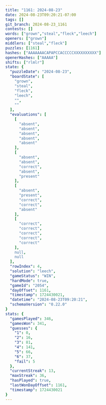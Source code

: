```yaml
---
title: "1161: 2024-08-23"
date: 2024-08-23T09:20:21-07:00
tags: []
git_branch: 2024-08-23_1161
contests: []
words: ["grown","steal","fleck","leech"]
openers: ["grown"]
middlers: ["steal","fleck"]
puzzles: [1161]
hashes: ["AAAAAAACAPAPCCACCCCCXXXXXXXXXX"]
openerHashes: ["AAAAA"]
shifts: ["rlmlr"]
state: {
  "puzzleDate": "2024-08-23",
  "boardState": [
    "grown",
    "steal",
    "fleck",
    "leech",
    "",
    ""
  ],
  "evaluations": [
    [
      "absent",
      "absent",
      "absent",
      "absent",
      "absent"
    ],
    [
      "absent",
      "absent",
      "correct",
      "absent",
      "present"
    ],
    [
      "absent",
      "present",
      "correct",
      "correct",
      "absent"
    ],
    [
      "correct",
      "correct",
      "correct",
      "correct",
      "correct"
    ],
    null,
    null
  ],
  "rowIndex": 4,
  "solution": "leech",
  "gameStatus": "WIN",
  "hardMode": true,
  "gameId": "2054",
  "dayOffset": 1161,
  "timestamp": 1724430021,
  "datetime": "2024-08-23T09:20:21",
  "schemaVersion": "0.22.0"
}
stats: {
  "gamesPlayed": 346,
  "gamesWon": 341,
  "guesses": {
    "1": 0,
    "2": 16,
    "3": 81,
    "4": 141,
    "5": 66,
    "6": 37,
    "fail": 5
  },
  "currentStreak": 13,
  "maxStreak": 36,
  "hasPlayed": true,
  "lastWonDayOffset": 1161,
  "timestamp": 1724430021
}
---
```

<!-- more -->
